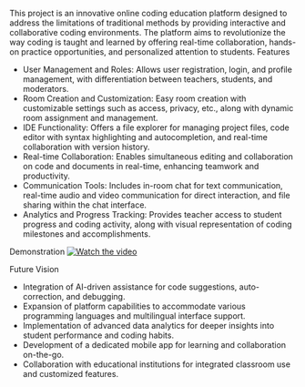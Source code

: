 This project is an innovative online coding education platform designed to address the limitations of traditional methods by providing interactive and collaborative coding environments. The platform aims to revolutionize the way coding is taught and learned by offering real-time collaboration, hands-on practice opportunities, and personalized attention to students.
Features

 - User Management and Roles: Allows user registration, login, and profile management, with differentiation between teachers, students, and moderators.
 - Room Creation and Customization: Easy room creation with customizable settings such as access, privacy, etc., along with dynamic room assignment and management.
 - IDE Functionality: Offers a file explorer for managing project files, code editor with syntax highlighting and autocompletion, and real-time collaboration with version history.
 - Real-time Collaboration: Enables simultaneous editing and collaboration on code and documents in real-time, enhancing teamwork and productivity.
 - Communication Tools: Includes in-room chat for text communication, real-time audio and video communication for direct interaction, and file sharing within the chat interface.
 - Analytics and Progress Tracking: Provides teacher access to student progress and coding activity, along with visual representation of coding milestones and accomplishments.

Demonstration
[![Watch the video](https://img.youtube.com/vi/4mvR2jQD7w8/hqdefault.jpg)](https://www.youtube.com/embed/4mvR2jQD7w8)


Future Vision

 - Integration of AI-driven assistance for code suggestions, auto-correction, and debugging.
 - Expansion of platform capabilities to accommodate various programming languages and multilingual interface support.
 - Implementation of advanced data analytics for deeper insights into student performance and coding habits.
 - Development of a dedicated mobile app for learning and collaboration on-the-go.
 - Collaboration with educational institutions for integrated classroom use and customized features.
